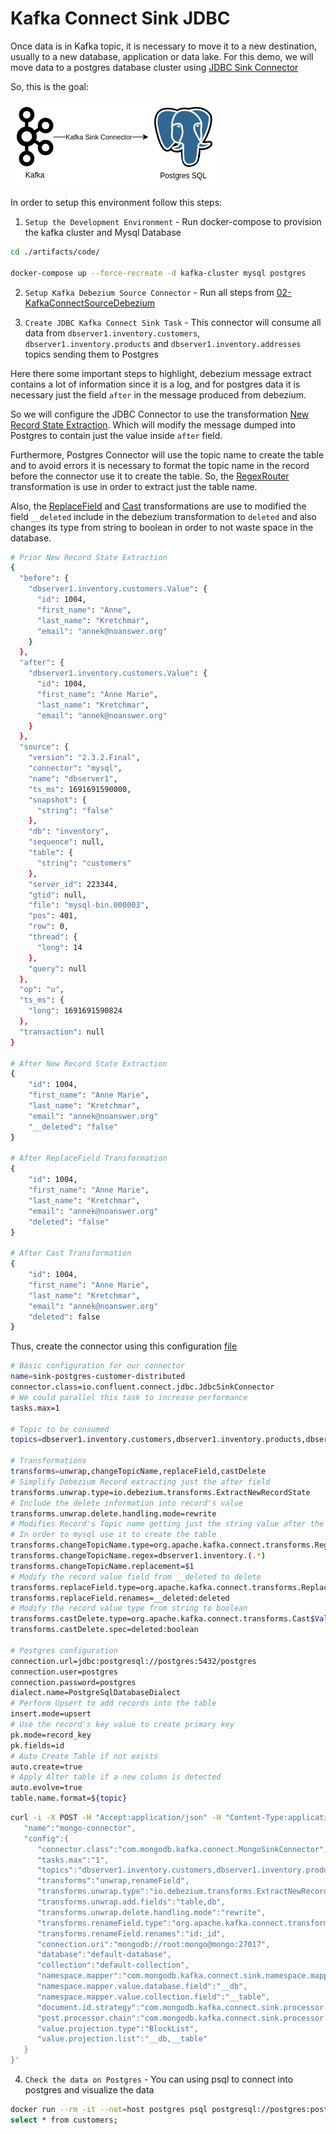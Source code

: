 # Kafka Connect Sink JDBC

Once data is in Kafka topic, it is necessary to move it to a new destination, usually to a new database, application or data lake. For this demo, we will move data to a postgres database cluster using [JDBC Sink Connector](https://www.confluent.io/hub/confluentinc/kafka-connect-jdbc)

So, this is the goal:

![JDBC Sink Connector](./artifacts/pictures/05-PostgresSQLSinkConnector.png)

In order to setup this environment follow this steps:

1. `Setup the Development Environment` - Run docker-compose to provision the kafka cluster and Mysql Database
```bash
cd ./artifacts/code/

docker-compose up --force-recreate -d kafka-cluster mysql postgres
```

2. `Setup Kafka Debezium Source Connector` - Run all steps from [02-KafkaConnectSourceDebezium](./02-KafkaConnectSourceDebezium.md) 

3. `Create JDBC Kafka Connect Sink Task` - This connector will consume all data from `dbserver1.inventory.customers`, `dbserver1.inventory.products` and `dbserver1.inventory.addresses` topics sending them to Postgres

Here there some important steps to highlight, debezium message extract contains a lot of information since it is a log, and for postgres data it is necessary just the field `after` in the message produced from debezium. 

So we will configure the JDBC Connector to use the transformation [New Record State Extraction](https://debezium.io/documentation/reference/2.3/transformations/event-flattening.html). Which will modify the message dumped into Postgres to contain just the value inside `after` field.

Furthermore, Postgres Connector will use the topic name to create the table and to avoid errors it is necessary to format the topic name in the record before the connector use it to create the table. So, the [RegexRouter](https://docs.confluent.io/platform/current/connect/transforms/regexrouter.html#regexrouter) transformation is use in order to extract just the table name. 

Also, the [ReplaceField](https://docs.confluent.io/platform/current/connect/transforms/replacefield.html) and [Cast](https://docs.confluent.io/platform/current/connect/transforms/cast.html#cast) transformations are use to modified the field `__deleted` include in the debezium transformation to `deleted` and also changes its type from string to boolean in order to not waste space in the database.

```bash
# Prior New Record State Extraction
{
  "before": {
    "dbserver1.inventory.customers.Value": {
      "id": 1004,
      "first_name": "Anne",
      "last_name": "Kretchmar",
      "email": "annek@noanswer.org"
    }
  },
  "after": {
    "dbserver1.inventory.customers.Value": {
      "id": 1004,
      "first_name": "Anne Marie",
      "last_name": "Kretchmar",
      "email": "annek@noanswer.org"
    }
  },
  "source": {
    "version": "2.3.2.Final",
    "connector": "mysql",
    "name": "dbserver1",
    "ts_ms": 1691691590000,
    "snapshot": {
      "string": "false"
    },
    "db": "inventory",
    "sequence": null,
    "table": {
      "string": "customers"
    },
    "server_id": 223344,
    "gtid": null,
    "file": "mysql-bin.000003",
    "pos": 401,
    "row": 0,
    "thread": {
      "long": 14
    },
    "query": null
  },
  "op": "u",
  "ts_ms": {
    "long": 1691691590824
  },
  "transaction": null
}

# After New Record State Extraction
{
    "id": 1004,
    "first_name": "Anne Marie",
    "last_name": "Kretchmar",
    "email": "annek@noanswer.org"
    "__deleted": "false"
}

# After ReplaceField Transformation
{
    "id": 1004,
    "first_name": "Anne Marie",
    "last_name": "Kretchmar",
    "email": "annek@noanswer.org"
    "deleted": "false"
}

# After Cast Transformation
{
    "id": 1004,
    "first_name": "Anne Marie",
    "last_name": "Kretchmar",
    "email": "annek@noanswer.org"
    "deleted": false
}
```

Thus, create the connector using this configuration [file](./artifacts/code/sink/demo-postgres/sink-postgres-distributed.properties)

```bash
# Basic configuration for our connector
name=sink-postgres-customer-distributed
connector.class=io.confluent.connect.jdbc.JdbcSinkConnector
# We could parallel this task to increase performance
tasks.max=1

# Topic to be consumed
topics=dbserver1.inventory.customers,dbserver1.inventory.products,dbserver1.inventory.addresses

# Transformations
transforms=unwrap,changeTopicName,replaceField,castDelete
# Simplify Debezium Record extracting just the after field
transforms.unwrap.type=io.debezium.transforms.ExtractNewRecordState
# Include the delete information into record's value
transforms.unwrap.delete.handling.mode=rewrite
# Modifies Record's Topic name getting just the string value after the last dot(.)
# In order to mysql use it to create the table
transforms.changeTopicName.type=org.apache.kafka.connect.transforms.RegexRouter
transforms.changeTopicName.regex=dbserver1.inventory.(.*)
transforms.changeTopicName.replacement=$1
# Modify the record value field from __deleted to delete
transforms.replaceField.type=org.apache.kafka.connect.transforms.ReplaceField$Value
transforms.replaceField.renames=__deleted:deleted
# Modify the record value type from string to boolean
transforms.castDelete.type=org.apache.kafka.connect.transforms.Cast$Value
transforms.castDelete.spec=deleted:boolean

# Postgres configuration
connection.url=jdbc:postgresql://postgres:5432/postgres
connection.user=postgres
connection.password=postgres
dialect.name=PostgreSqlDatabaseDialect
# Perform Upsert to add records into the table
insert.mode=upsert
# Use the record's key value to create primary key
pk.mode=record_key
pk.fields=id
# Auto Create Table if not exists
auto.create=true
# Apply Alter table if a new column is detected
auto.evolve=true
table.name.format=${topic}

```

```bash
curl -i -X POST -H "Accept:application/json" -H "Content-Type:application/json" localhost:8083/connectors/ -d '{
   "name":"mongo-connector",
   "config":{
      "connector.class":"com.mongodb.kafka.connect.MongoSinkConnector",
      "tasks.max":"1",
      "topics":"dbserver1.inventory.customers,dbserver1.inventory.products,dbserver1.inventory.addresses",
      "transforms":"unwrap,renameField",
      "transforms.unwrap.type":"io.debezium.transforms.ExtractNewRecordState",
      "transforms.unwrap.add.fields":"table,db",
      "transforms.unwrap.delete.handling.mode":"rewrite",
      "transforms.renameField.type":"org.apache.kafka.connect.transforms.ReplaceField$Key",
      "transforms.renameField.renames":"id:_id",
      "connection.uri":"mongodb://root:mongo@mongo:27017",
      "database":"default-database",
      "collection":"default-collection",
      "namespace.mapper":"com.mongodb.kafka.connect.sink.namespace.mapping.FieldPathNamespaceMapper",
      "namespace.mapper.value.database.field":"__db",
      "namespace.mapper.value.collection.field":"__table",
      "document.id.strategy":"com.mongodb.kafka.connect.sink.processor.id.strategy.ProvidedInKeyStrategy",
      "post.processor.chain":"com.mongodb.kafka.connect.sink.processor.BlockListValueProjector",
      "value.projection.type":"BlockList",
      "value.projection.list":"__db,__table"
   }
}'
```


4. `Check the data on Postgres` - You can using psql to connect into postgres and visualize the data

```bash
docker run --rm -it --net=host postgres psql postgresql://postgres:postgres@127.0.0.1:5432/postgresdb
select * from customers;
```